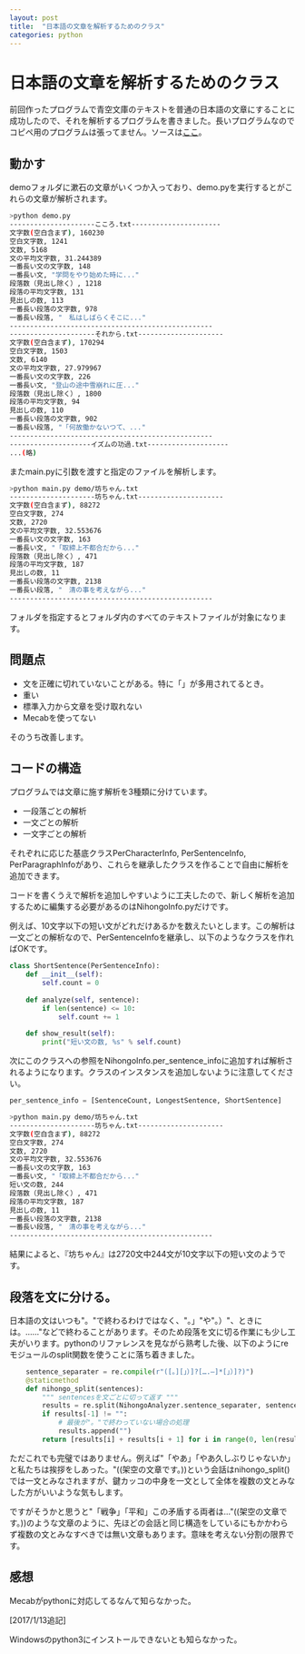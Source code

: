 ```yaml
---
layout: post
title:  "日本語の文章を解析するためのクラス"
categories: python
---
```


# 日本語の文章を解析するためのクラス

前回作ったプログラムで青空文庫のテキストを普通の日本語の文章にすることに成功したので、それを解析するプログラムを書きました。長いプログラムなのでコピペ用のプログラムは張ってません。ソースは[ここ](https://github.com/yuki67/NihongoAnalyzer:embed:cite)。

## 動かす

demoフォルダに漱石の文章がいくつか入っており、demo.pyを実行するとがこれらの文章が解析されます。

```bash
>python demo.py
---------------------こころ.txt----------------------
文字数(空白含まず), 160230
空白文字数, 1241
文数, 5168
文の平均文字数, 31.244389
一番長い文の文字数, 148
一番長い文, "学問をやり始めた時に..."
段落数（見出し除く）, 1218
段落の平均文字数, 131
見出しの数, 113
一番長い段落の文字数, 978
一番長い段落, "　私はしばらくそこに..."
--------------------------------------------------
---------------------それから.txt---------------------
文字数(空白含まず), 170294
空白文字数, 1503
文数, 6140
文の平均文字数, 27.979967
一番長い文の文字数, 226
一番長い文, "登山の途中雪崩れに圧..."
段落数（見出し除く）, 1800
段落の平均文字数, 94
見出しの数, 110
一番長い段落の文字数, 902
一番長い段落, "「何故働かないつて、..."
--------------------------------------------------
--------------------イズムの功過.txt--------------------
...(略)
```

またmain.pyに引数を渡すと指定のファイルを解析します。

```bash
>python main.py demo/坊ちゃん.txt
---------------------坊ちゃん.txt---------------------
文字数(空白含まず), 88272
空白文字数, 274
文数, 2720
文の平均文字数, 32.553676
一番長い文の文字数, 163
一番長い文, "「取締上不都合だから..."
段落数（見出し除く）, 471
段落の平均文字数, 187
見出しの数, 11
一番長い段落の文字数, 2138
一番長い段落, "　清の事を考えながら..."
--------------------------------------------------
```

フォルダを指定するとフォルダ内のすべてのテキストファイルが対象になります。

## 問題点

- 文を正確に切れていないことがある。特に「」が多用されてるとき。
- 重い
- 標準入力から文章を受け取れない
- Mecabを使ってない

そのうち改善します。

## コードの構造

プログラムでは文章に施す解析を3種類に分けています。

- 一段落ごとの解析
- 一文ごとの解析
- 一文字ごとの解析

それぞれに応じた基底クラスPerCharacterInfo, PerSentenceInfo, PerParagraphInfoがあり、これらを継承したクラスを作ることで自由に解析を追加できます。

コードを書くうえで解析を追加しやすいように工夫したので、新しく解析を追加するために編集する必要があるのはNihongoInfo.pyだけです。


例えば、10文字以下の短い文がどれだけあるかを数えたいとします。この解析は一文ごとの解析なので、PerSentenceInfoを継承し、以下のようなクラスを作ればOKです。

```python
class ShortSentence(PerSentenceInfo):
    def __init__(self):
        self.count = 0
    
    def analyze(self, sentence):
        if len(sentence) <= 10:
            self.count += 1
    
    def show_result(self):
        print("短い文の数, %s" % self.count)
```

次にこのクラスへの参照をNihongoInfo.per_sentence_infoに追加すれば解析されるようになります。クラスのインスタンスを追加しないように注意してください。

```python
per_sentence_info = [SentenceCount, LongestSentence, ShortSentence]
```

```bash
>python main.py demo/坊ちゃん.txt
---------------------坊ちゃん.txt---------------------
文字数(空白含まず), 88272
空白文字数, 274
文数, 2720
文の平均文字数, 32.553676
一番長い文の文字数, 163
一番長い文, "「取締上不都合だから..."
短い文の数, 244
段落数（見出し除く）, 471
段落の平均文字数, 187
見出しの数, 11
一番長い段落の文字数, 2138
一番長い段落, "　清の事を考えながら..."
--------------------------------------------------
```

結果によると、『坊ちゃん』は2720文中244文が10文字以下の短い文のようです。

## 段落を文に分ける。

日本語の文はいつも"。"で終わるわけではなく、"。」"や"。）"、ときには。……"などで終わることがあります。そのため段落を文に切る作業にも少し工夫がいります。pythonのリファレンスを見ながら熟考した後、以下のようにreモジュールのsplit関数を使うことに落ち着きました。

```python
    sentence_separater = re.compile(r"([。][」）]?[….―]*[」）]?)")
    @staticmethod
    def nihongo_split(sentences):
        """ sentencesを文ごとに切って返す """
        results = re.split(NihongoAnalyzer.sentence_separater, sentences)
        if results[-1] != "":
            # 最後が"。"で終わっていない場合の処理
            results.append("")
        return [results[i] + results[i + 1] for i in range(0, len(results) - 1, 2)]
```

ただこれでも完璧ではありません。例えば"「やあ」「やあ久しぶりじゃないか」と私たちは挨拶をしあった。"((架空の文章です。))という会話はnihongo_split()では一文とみなされますが、鍵カッコの中身を一文として全体を複数の文とみなした方がいいような気もします。

ですがそうかと思うと"「戦争」「平和」この矛盾する両者は..."((架空の文章です。))のような文章のように、先ほどの会話と同じ構造をしているにもかかわらず複数の文とみなすべきでは無い文章もあります。意味を考えない分割の限界です。


## 感想

Mecabがpythonに対応してるなんて知らなかった。

[2017/1/13追記]

Windowsのpython3にインストールできないとも知らなかった。
